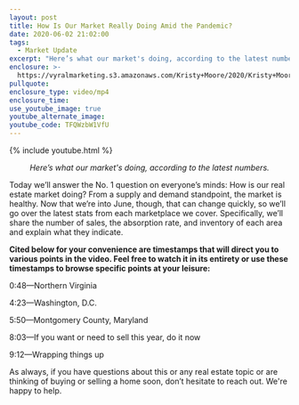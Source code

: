 ```yaml
---
layout: post
title: How Is Our Market Really Doing Amid the Pandemic?
date: 2020-06-02 21:02:00
tags:
  - Market Update
excerpt: "Here’s what our market's doing, according to the latest numbers."
enclosure: >-
  https://vyralmarketing.s3.amazonaws.com/Kristy+Moore/2020/Kristy+Moore+How+Is+the+Market+Really+Doing+(1).mp4
pullquote:
enclosure_type: video/mp4
enclosure_time:
use_youtube_image: true
youtube_alternate_image:
youtube_code: TFQWzbW1VfU
---
```


{% include youtube.html %}

<p style="text-align: center;"><em>Here’s what our market's doing, according to the latest numbers.</em></p>

Today we’ll answer the No. 1 question on everyone’s minds: How is our real estate market doing? From a supply and demand standpoint, the market is healthy. Now that we’re into June, though, that can change quickly, so we’ll go over the latest stats from each marketplace we cover. Specifically, we’ll share the number of sales, the absorption rate, and inventory of each area and explain what they indicate.&nbsp;&nbsp;

**Cited below for your convenience are timestamps that will direct you to various points in the video. Feel free to watch it in its entirety or use these timestamps to browse specific points at your leisure:&nbsp;**

0:48—Northern Virginia&nbsp;

4:23—Washington, D.C.&nbsp;

5:50—Montgomery County, Maryland&nbsp;

8:03—If you want or need to sell this year, do it now

9:12—Wrapping things up

As always, if you have questions about this or any real estate topic or are thinking of buying or selling a home soon, don’t hesitate to reach out. We're happy to help.